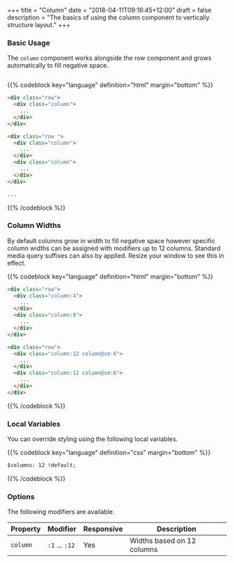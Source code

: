 +++
title = "Column"
date = "2018-04-11T09:16:45+12:00"
draft = false
description = "The basics of using the column component to vertically structure layout."
+++

### Basic Usage

The `column` component works alongside the row component and grows automatically to fill negative space.

<!-- 12 Columns -->
<div class="row margin-bottom:2">
  <div class="column">
    <div class="padding-top:8 fill:blue-l2">
    </div>
  </div>
  <div class="column">
    <div class="padding-top:8 fill:blue">
    </div>
  </div>
  <div class="column">
    <div class="padding-top:8 fill:blue-l2">
    </div>
  </div>
  <div class="column">
    <div class="padding-top:8 fill:blue">
    </div>
  </div>
  <div class="column">
    <div class="padding-top:8 fill:blue-l2">
    </div>
  </div>
  <div class="column">
    <div class="padding-top:8 fill:blue">
    </div>
  </div>
  <div class="column">
    <div class="padding-top:8 fill:blue-l2">
    </div>
  </div>
  <div class="column">
    <div class="padding-top:8 fill:blue">
    </div>
  </div>
  <div class="column">
    <div class="padding-top:8 fill:blue-l2">
    </div>
  </div>
  <div class="column">
    <div class="padding-top:8 fill:blue">
    </div>
  </div>
  <div class="column">
    <div class="padding-top:8 fill:blue-l2">
    </div>
  </div>
  <div class="column">
    <div class="padding-top:8 fill:blue">
    </div>
  </div>
</div>

<!-- 11 Columns -->
<div class="row margin-bottom:2">
  <div class="column">
    <div class="padding-top:8 fill:blue">
    </div>
  </div>
  <div class="column">
    <div class="padding-top:8 fill:blue-l2">
    </div>
  </div>
  <div class="column">
    <div class="padding-top:8 fill:blue">
    </div>
  </div>
  <div class="column">
    <div class="padding-top:8 fill:blue-l2">
    </div>
  </div>
  <div class="column">
    <div class="padding-top:8 fill:blue">
    </div>
  </div>
  <div class="column">
    <div class="padding-top:8 fill:blue-l2">
    </div>
  </div>
  <div class="column">
    <div class="padding-top:8 fill:blue">
    </div>
  </div>
  <div class="column">
    <div class="padding-top:8 fill:blue-l2">
    </div>
  </div>
  <div class="column">
    <div class="padding-top:8 fill:blue">
    </div>
  </div>
  <div class="column">
    <div class="padding-top:8 fill:blue-l2">
    </div>
  </div>
  <div class="column">
    <div class="padding-top:8 fill:blue">
    </div>
  </div>
</div>

<!-- 10 Columns -->
<div class="row margin-bottom:2">
  <div class="column">
    <div class="padding-top:8 fill:blue-l2">
    </div>
  </div>
  <div class="column">
    <div class="padding-top:8 fill:blue">
    </div>
  </div>
  <div class="column">
    <div class="padding-top:8 fill:blue-l2">
    </div>
  </div>
  <div class="column">
    <div class="padding-top:8 fill:blue">
    </div>
  </div>
  <div class="column">
    <div class="padding-top:8 fill:blue-l2">
    </div>
  </div>
  <div class="column">
    <div class="padding-top:8 fill:blue">
    </div>
  </div>
  <div class="column">
    <div class="padding-top:8 fill:blue-l2">
    </div>
  </div>
  <div class="column">
    <div class="padding-top:8 fill:blue">
    </div>
  </div>
  <div class="column">
    <div class="padding-top:8 fill:blue-l2">
    </div>
  </div>
  <div class="column">
    <div class="padding-top:8 fill:blue">
    </div>
  </div>
</div>

<!-- 9 Columns -->
<div class="row margin-bottom:2">
  <div class="column">
    <div class="padding-top:8 fill:blue">
    </div>
  </div>
  <div class="column">
    <div class="padding-top:8 fill:blue-l2">
    </div>
  </div>
  <div class="column">
    <div class="padding-top:8 fill:blue">
    </div>
  </div>
  <div class="column">
    <div class="padding-top:8 fill:blue-l2">
    </div>
  </div>
  <div class="column">
    <div class="padding-top:8 fill:blue">
    </div>
  </div>
  <div class="column">
    <div class="padding-top:8 fill:blue-l2">
    </div>
  </div>
  <div class="column">
    <div class="padding-top:8 fill:blue">
    </div>
  </div>
  <div class="column">
    <div class="padding-top:8 fill:blue-l2">
    </div>
  </div>
  <div class="column">
    <div class="padding-top:8 fill:blue">
    </div>
  </div>
</div>

<!-- 8 Columns -->
<div class="row margin-bottom:2">
  <div class="column">
    <div class="padding-top:8 fill:blue-l2">
    </div>
  </div>
  <div class="column">
    <div class="padding-top:8 fill:blue">
    </div>
  </div>
  <div class="column">
    <div class="padding-top:8 fill:blue-l2">
    </div>
  </div>
  <div class="column">
    <div class="padding-top:8 fill:blue">
    </div>
  </div>
  <div class="column">
    <div class="padding-top:8 fill:blue-l2">
    </div>
  </div>
  <div class="column">
    <div class="padding-top:8 fill:blue">
    </div>
  </div>
  <div class="column">
    <div class="padding-top:8 fill:blue-l2">
    </div>
  </div>
  <div class="column">
    <div class="padding-top:8 fill:blue">
    </div>
  </div>
</div>

<!-- 7 Columns -->
<div class="row margin-bottom:2">
  <div class="column">
    <div class="padding-top:8 fill:blue">
    </div>
  </div>
  <div class="column">
    <div class="padding-top:8 fill:blue-l2">
    </div>
  </div>
  <div class="column">
    <div class="padding-top:8 fill:blue">
    </div>
  </div>
  <div class="column">
    <div class="padding-top:8 fill:blue-l2">
    </div>
  </div>
  <div class="column">
    <div class="padding-top:8 fill:blue">
    </div>
  </div>
  <div class="column">
    <div class="padding-top:8 fill:blue-l2">
    </div>
  </div>
  <div class="column">
    <div class="padding-top:8 fill:blue">
    </div>
  </div>
</div>

<!-- 6 Columns -->
<div class="row margin-bottom:2">
  <div class="column">
    <div class="padding-top:8 fill:blue-l2">
    </div>
  </div>
  <div class="column">
    <div class="padding-top:8 fill:blue">
    </div>
  </div>
  <div class="column">
    <div class="padding-top:8 fill:blue-l2">
    </div>
  </div>
  <div class="column">
    <div class="padding-top:8 fill:blue">
    </div>
  </div>
  <div class="column">
    <div class="padding-top:8 fill:blue-l2">
    </div>
  </div>
  <div class="column">
    <div class="padding-top:8 fill:blue">
    </div>
  </div>
</div>

<!-- 5 Columns -->
<div class="row margin-bottom:2">
  <div class="column">
    <div class="padding-top:8 fill:blue">
    </div>
  </div>
  <div class="column">
    <div class="padding-top:8 fill:blue-l2">
    </div>
  </div>
  <div class="column">
    <div class="padding-top:8 fill:blue">
    </div>
  </div>
  <div class="column">
    <div class="padding-top:8 fill:blue-l2">
    </div>
  </div>
  <div class="column">
    <div class="padding-top:8 fill:blue">
    </div>
  </div>
</div>

<!-- 4 Columns -->
<div class="row margin-bottom:2">
  <div class="column">
    <div class="padding-top:8 fill:blue-l2">
    </div>
  </div>
  <div class="column">
    <div class="padding-top:8 fill:blue">
    </div>
  </div>
  <div class="column">
    <div class="padding-top:8 fill:blue-l2">
    </div>
  </div>
  <div class="column">
    <div class="padding-top:8 fill:blue">
    </div>
  </div>
</div>

<!-- 3 Columns -->
<div class="row margin-bottom:2">
  <div class="column">
    <div class="padding-top:8 fill:blue">
    </div>
  </div>
  <div class="column">
    <div class="padding-top:8 fill:blue-l2">
    </div>
  </div>
  <div class="column">
    <div class="padding-top:8 fill:blue">
    </div>
  </div>
</div>

<!-- 2 Columns -->
<div class="row margin-bottom:2">
  <div class="column">
    <div class="padding-top:8 fill:blue-l2">
    </div>
  </div>
  <div class="column">
    <div class="padding-top:8 fill:blue">
    </div>
  </div>
</div>

<!-- 1 Columns -->
<div class="row margin-bottom:2">
  <div class="column">
    <div class="padding-top:8 fill:blue">
    </div>
  </div>
</div>


{{% codeblock key="language" definition="html" margin="bottom" %}}
```html
<div class="row">
  <div class="column">
    ...
  </div>
</div>

<div class="row ">
  <div class="column">
    ...
  </div>
  <div class="column">
    ...
  </div>
</div>

...
```
{{% /codeblock %}}

### Column Widths

By default columns grow in width to fill negative space however specific column widths can be assigned with modifiers up to 12 columns. Standard media query suffixes can also by applied. Resize your window to see this in effect.

<div class="row margin-bottom:2">
  <div class="column:4">
    <div class="padding-top:8 fill:blue">
    </div>
  </div>
  <div class="column:8">
    <div class="padding-top:8 fill:blue-l2">
    </div>
  </div>
</div>

<div class="row margin-bottom:2">
  <div class="column:12 column@sm:6">
    <div class="padding-top:8 fill:blue">
    </div>
  </div>
  <div class="column:12 column@sm:6">
    <div class="padding-top:8 fill:blue-l2">
    </div>
  </div>
</div>

{{% codeblock key="language" definition="html" margin="bottom" %}}
```html
<div class="row">
  <div class="column:4">
    ...
  </div>
  <div class="column:8">
    ...
  </div>
</div>

<div class="row">
  <div class="column:12 column@sm:6">
    ...
  </div>
  <div class="column:12 column@sm:6">
    ...
  </div>
</div>
```
{{% /codeblock %}}

### Local Variables

You can override styling using the following local variables.

{{% codeblock key="language" definition="css" margin="bottom" %}}
```css
$columns: 12 !default;
```
{{% /codeblock %}}

### Options

The following modifiers are available.

<table class="table width:100% table:pile table@sm:unpile">
  <thead>
    <tr>
      <th>
        Property
      </th>
      <th>
        Modifier
      </th>
      <th>
        Responsive
      </th>
      <th>
        Description
      </th>
    </tr>
  </thead>
  <tr>
    <td data-label="Properties">
      <code>column</code>
    </td>
    <td data-label="Attributes">
      <code>:1</code> ... <code>:12</code>
    </td>
    <td data-label="Responsive">
      Yes
    </td>
    <td class="row:reverse">
      Widths based on 12 columns
    </td>
  </tr>
</table>

